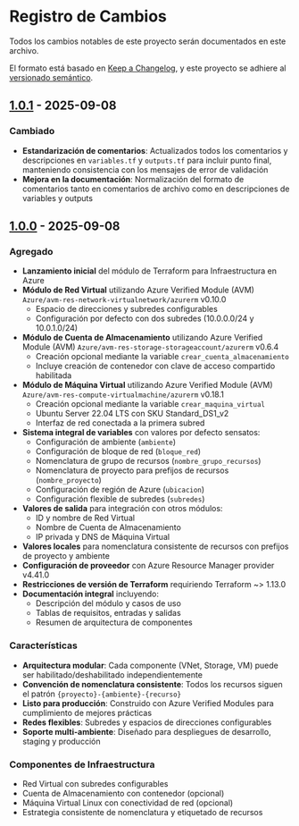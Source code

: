 # Registro de Cambios

Todos los cambios notables de este proyecto serán documentados en este archivo.

El formato está basado en [Keep a Changelog](https://keepachangelog.com/en/1.0.0/),
y este proyecto se adhiere al [versionado semántico](https://semver.org/spec/v2.0.0.html).

## [1.0.1] - 2025-09-08

### Cambiado
- **Estandarización de comentarios**: Actualizados todos los comentarios y descripciones en `variables.tf` y `outputs.tf` para incluir punto final, manteniendo consistencia con los mensajes de error de validación
- **Mejora en la documentación**: Normalización del formato de comentarios tanto en comentarios de archivo como en descripciones de variables y outputs

## [1.0.0] - 2025-09-08

### Agregado
- **Lanzamiento inicial** del módulo de Terraform para Infraestructura en Azure
- **Módulo de Red Virtual** utilizando Azure Verified Module (AVM) `Azure/avm-res-network-virtualnetwork/azurerm` v0.10.0
  - Espacio de direcciones y subredes configurables
  - Configuración por defecto con dos subredes (10.0.0.0/24 y 10.0.1.0/24)
- **Módulo de Cuenta de Almacenamiento** utilizando Azure Verified Module (AVM) `Azure/avm-res-storage-storageaccount/azurerm` v0.6.4
  - Creación opcional mediante la variable `crear_cuenta_almacenamiento`
  - Incluye creación de contenedor con clave de acceso compartido habilitada
- **Módulo de Máquina Virtual** utilizando Azure Verified Module (AVM) `Azure/avm-res-compute-virtualmachine/azurerm` v0.18.1
  - Creación opcional mediante la variable `crear_maquina_virtual`
  - Ubuntu Server 22.04 LTS con SKU Standard_DS1_v2
  - Interfaz de red conectada a la primera subred
- **Sistema integral de variables** con valores por defecto sensatos:
  - Configuración de ambiente (`ambiente`)
  - Configuración de bloque de red (`bloque_red`)
  - Nomenclatura de grupo de recursos (`nombre_grupo_recursos`)
  - Nomenclatura de proyecto para prefijos de recursos (`nombre_proyecto`)
  - Configuración de región de Azure (`ubicacion`)
  - Configuración flexible de subredes (`subredes`)
- **Valores de salida** para integración con otros módulos:
  - ID y nombre de Red Virtual
  - Nombre de Cuenta de Almacenamiento
  - IP privada y DNS de Máquina Virtual
- **Valores locales** para nomenclatura consistente de recursos con prefijos de proyecto y ambiente
- **Configuración de proveedor** con Azure Resource Manager provider v4.41.0
- **Restricciones de versión de Terraform** requiriendo Terraform ~> 1.13.0
- **Documentación integral** incluyendo:
  - Descripción del módulo y casos de uso
  - Tablas de requisitos, entradas y salidas
  - Resumen de arquitectura de componentes

### Características
- **Arquitectura modular**: Cada componente (VNet, Storage, VM) puede ser habilitado/deshabilitado independientemente
- **Convención de nomenclatura consistente**: Todos los recursos siguen el patrón `{proyecto}-{ambiente}-{recurso}`
- **Listo para producción**: Construido con Azure Verified Modules para cumplimiento de mejores prácticas
- **Redes flexibles**: Subredes y espacios de direcciones configurables
- **Soporte multi-ambiente**: Diseñado para despliegues de desarrollo, staging y producción

### Componentes de Infraestructura
- Red Virtual con subredes configurables
- Cuenta de Almacenamiento con contenedor (opcional)
- Máquina Virtual Linux con conectividad de red (opcional)
- Estrategia consistente de nomenclatura y etiquetado de recursos

[1.0.1]: https://github.com/nicosingh/terraform-azurerm-duoc-iac-sep-25/releases/tag/v1.0.1
[1.0.0]: https://github.com/nicosingh/terraform-azurerm-duoc-iac-sep-25/releases/tag/v1.0.0
